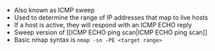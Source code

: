- Also known as ICMP sweep
- Used to determine the range of IP addresses that map to live hosts
- If a host is active, they will respond with an ICMP ECHO reply
- Sweep version of [[ICMP ECHO ping scan|ICMP ECHO ping scan]]
- Basic nmap syntax is `nmap -sn -PE <target range>`